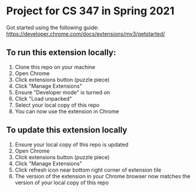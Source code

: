 # Project for CS 347 in Spring 2021

Got started using the following guide:
https://developer.chrome.com/docs/extensions/mv3/getstarted/

## To run this extension locally:
1. Clone this repo on your machine
2. Open Chrome
3. Click extensions button (puzzle piece)
4. Click "Manage Extensions"
5. Ensure "Developer mode" is turned on
6. Click "Load unpacked"
7. Select your local copy of this repo
8. You can now use the extension in Chrome

## To update this extension locally
1. Ensure your local copy of this repo is updated
2. Open Chrome
3. Click extensions button (puzzle piece)
4. Click "Manage Extensions"
5. Click refresh icon near bottom right corner of extension tile
6. The version of the extension in your Chrome browser now matches the version of your local copy of this repo